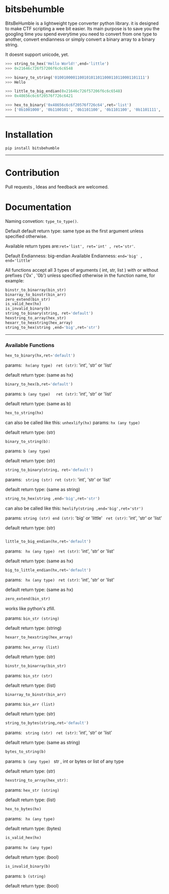# bitsbehumble

BitsBeHumble is a lightweight type converter python library. it is designed to make CTF scripting a wee bit easier.
Its main purpose is to save you the googling time you spend everytime you need to convert from one type to another, convert endianness or simply convert a binary array to a binary string.

It doesnt support unicode, yet.

```python
>>> string_to_hex('Hello World!',end='little')
>>> 0x21646c726f57206f6c6c6548

>>> binary_to_string('0100100001100101011011000110110001101111')
>>> Hello

>>> little_to_big_endian(0x21646c726f57206f6c6c6548)
>>> 0x48656c6c6f20576f726c6421

>>> hex_to_binary('0x48656c6c6f20576f726c64',ret='list')
>>> ['0b1001000', '0b1100101', '0b1101100', '0b1101100', '0b1101111', '0b100000', '0b1010111', '0b1101111', '0b1110010', '0b1101100', '0b1100100']
```
---

# Installation

```pip install bitsbehumble```

---
# Contribution

Pull requests , Ideas  and feedback are welcomed.
 
# Documentation

Naming convetion: ```type_to_type()```.

Default default return type: same type as the first argument unless specified otherwise.

Available return types are:```ret='list', ret='int' , ret='str'```.

Default Endianness: big-endian 
Available Endianness: ``` end='big' , end='little' ```

All functions accept all 3 types of arguments ( int, str, list ) with or without prefixes ('0x' , '0b') unless specified otherwise in the function name, for example:

```python
binstr_to_binarray(bin_str)  
binarray_to_binstr(bin_arr)
zero_extend(bin_str)
is_valid_hex(hx)
is_invalid_binary(b)
string_to_binary(string, ret='default')
hexstring_to_array(hex_str)
hexarr_to_hexstring(hex_array)
string_to_hex(string ,end='big',ret='str') 
```
---
### Available Functions

```python
hex_to_binary(hx,ret='default')
```
params: ``` hx(any type)```
         ``` ret (str)```: 'int', 'str' or 'list'
         
default return type: (same as hx)  


```python
binary_to_hex(b,ret='default')
```
params: ```b (any type) ```
         ``` ret (str)```: 'int', 'str' or 'list'
         
default return type: (same as b)  

```python
hex_to_string(hx)
```
can also be called like this: ```unhexlify(hx)```
params: ```hx (any type) ```

default return type: (str)

```python
binary_to_string(b):
```
params: ```b (any type)```

default return type: (str)

```python
string_to_binary(string, ret='default')
```
params: ``` string (str)
            ret (str)```: 'int', 'str' or 'list'
         
default return type: (same as string)   

```python
string_to_hex(string ,end='big',ret='str')
```
can also be called like this: ```hexlify(string ,end='big',ret='str')```

params: ``` string (str)
            end (str) ```: 'big' or 'little'
        ``` ret (str)```: 'int', 'str' or 'list'
            
            
default return type: (str)

```python

little_to_big_endian(hx,ret='default')
```
params: ``` hx (any type)```
          ``` ret (str)```: 'int', 'str' or 'list'

default return type: (same as hx)   

```python
big_to_little_endian(hx,ret='default')
```
params: ``` hx (any type)```
          ``` ret (str)```: 'int', 'str' or 'list'
          
default return type: (same as hx)   

```python
zero_extend(bin_str)
```
works like python's zfill.

params: ```bin_str (string) ```

default return type:  (string)

```python
hexarr_to_hexstring(hex_array)
```
params: ```hex_array (list) ```

default return type: (str)

```python
binstr_to_binarray(bin_str)
```
params: ```bin_str (str) ```

default return type: (list)

```python
binarray_to_binstr(bin_arr)
```
params: ```bin_arr (list) ```

default return type: (str)

```python
string_to_bytes(string,ret='default')
```
params: ``` string (str)```
         ``` ret (str)```: 'int', 'str' or 'list'
         
default return type: (same as string)      

```python
bytes_to_string(b)

```
params: ```b (any type) ``` str , int or bytes or list of any type

default return type: (str)

```python
hexstring_to_array(hex_str):
```
params: ```hex_str (string) ```

default return type: (list)

```python
hex_to_bytes(hx)
```
params: ``` hx (any type)```

default return type: (bytes)


```python
is_valid_hex(hx)
```
params: ```hx (any type) ```

default return type: (bool)

```python
is_invalid_binary(b)
```
params: ```b (string) ```

default return type: (bool)
